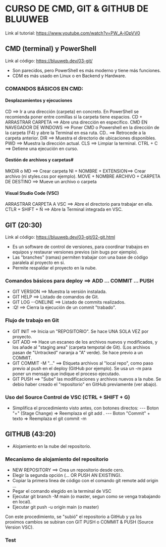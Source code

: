 # CURSO DE CMD, GIT & GITHUB DE BLUUWEB 
Link al tutorial: https://www.youtube.com/watch?v=PW_A-lOpVV0

## CMD (terminal) y PowerShell
Link al código: https://bluuweb.dev/03-git/
- Son parecidos, pero PowerShell es más moderno y tiene más funciones. 
- CDM es más usado en Linux o en Backend y Hardware. 


### COMANDOS BÁSICOS EN CMD: 

#### Desplazamientos y ejecuciones
CD ==> Ir a una dirección (carpeta) en concreto. En PowerShell se recomienda poner entre comillas si la carpeta tiene espacios.
CD + ARRASTRAR CARPETA ==> Abre una dirección en especifico. 
CMD EN NAVEGADOR DE WINDOWS ==> Poner CMD o Powershell en la dirección de la carpeta (F4) y abre la Terminal en esa ruta. 
CD.. ==> Retrocede a la carpeta anterior. 
DIR ==> Muestra el directorio de ubicaciones disponibles.
PWD ==> Muestra la dirección actual.
CLS ==> Limpiar la terminal.
CTRL + C ==> Detiene una ejecución en curso.

#### Gestión de archivos y carpetas#
MKDIR o MD ==> Crear carpeta
NI + NOMBRE + EXTENSION==> Crear archivo (ni styles.css por ejemplo).
MOVE + NOMBRE ARCHIVO + CARPETA DE DESTINO ==> Mueve un archivo o carpeta

#### Visual Studio Code (VSC)
ARRASTRAR CARPETA A VSC ==> Abre el directorio para trabajar en ella. 
CTLR + SHIFT + Ñ ==> Abre la Terminal integrada en VSC.



## GIT (20:30)
Link al código: https://bluuweb.dev/03-git/02-git.html
- Es un software de control de versiones, para coordinar trabajos en equipos y restaurar versiones previos (sin bugs por ejemplo). 
- Las "branches" (ramas) permiten trabajar con una base de código paralela al proyecto en si. 
- Permite respaldar el proyecto en la nube. 

### Comandos básicos para deploy ==> ADD ... COMMIT ... PUSH #
- GIT VERSION ==> Muestra la versión instalada. 
- GIT HELP ==> Listado de comandos de Git.
- GIT LOG --ONELINE ==> Listado de commits realizados. 
- :Q! ==> Cierra la ejecución de un commit "trabado".


### Flujo de trabajo en Git
- GIT INIT ==> Inicia un "REPOSITORIO". Se hace UNA SOLA VEZ por proyecto. 
- GIT ADD ==> Hace un escaneo de los archivos nuevos y modificados, y los añade al "staging area" (carpeta tempotal de Git). (Los archivos pasan de "Untracked" naranja a "A" verde). Se hace previo a un COMMIT.
- GIT COMMIT -M "..." ==> Etiqueta archivos al "local repo", como paso previo al push en el deploy (GitHub por ejemplo). Se usa un -m para poner un mensaje que indique el proceso ejecutado. 
- GIT PUSH ==> "Sube" las modificaciones y archivos nuevos a la nube. Se debío haber creado el "repositorio" en GitHub previamente (ver abajo).

### Uso del Source Control de VSC (CTRL + SHIFT + G)
- Simplifica el procedimiento visto antes, con botones directos:
--- Boton "+" (Stage Change) => Reemplaza el git add .
--- Boton "Commit" + texto => Reemplaza el git commit -m



## GITHUB (43:20)
- Alojamiento en la nube del repositorio.

### Mecanismo de alojamiento del repositorio
- NEW REPOSITORY ==> Crea un repositorio desde cero.
- Elegir la segunda opción (... OR PUSH AN EXISTING).
- Copiar la primera linea de código con el comando git remote add origin ...
- Pegar el comando elegido en la terminal de VSC
- Ejecutar git branch -M main (o master, segun como se venga trabajando en local).
- Ejecutar git push -u origin main (o master)

Con este procedimiento, se "subió" el repositorio a GitHub y ya los proximos cambios se subiran con GIT PUSH o COMMIT & PUSH (Source Version VSC).

### Test